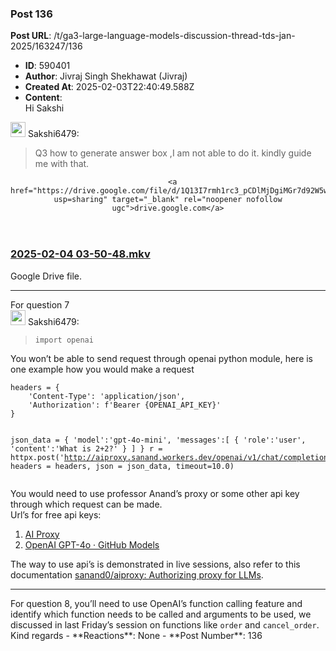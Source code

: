 ### Post 136
**Post URL**: /t/ga3-large-language-models-discussion-thread-tds-jan-2025/163247/136
- **ID**: 590401
- **Author**: Jivraj Singh Shekhawat (Jivraj)
- **Created At**: 2025-02-03T22:40:49.588Z
- **Content**:  
  Hi Sakshi
<aside class="quote group-ds-students" data-username="Sakshi6479" data-post="135" data-topic="163247">
<div class="title">
<div class="quote-controls"></div>
<img alt="" width="24" height="24" src="https://dub1.discourse-cdn.com/flex013/user_avatar/discourse.onlinedegree.iitm.ac.in/sakshi6479/48/110446_2.png" class="avatar"> Sakshi6479:</div>
<blockquote>
Q3 how to generate answer box ,I am not able to do it. kindly guide me with that.
</blockquote>
</aside>
<aside class="onebox googledrive" data-onebox-src="https://drive.google.com/file/d/1Q13I7rmh1rc3_pCDlMjDgiMGr7d92W5w/view?usp=sharing">
  <header class="source">

      <a href="https://drive.google.com/file/d/1Q13I7rmh1rc3_pCDlMjDgiMGr7d92W5w/view?usp=sharing" target="_blank" rel="noopener nofollow ugc">drive.google.com</a>
  </header>

  <article class="onebox-body">
      <a href="https://drive.google.com/file/d/1Q13I7rmh1rc3_pCDlMjDgiMGr7d92W5w/view?usp=sharing" target="_blank" rel="noopener nofollow ugc"><span class="googledocs-onebox-logo g-drive-logo"></span></a>



<h3><a href="https://drive.google.com/file/d/1Q13I7rmh1rc3_pCDlMjDgiMGr7d92W5w/view?usp=sharing" target="_blank" rel="noopener nofollow ugc">2025-02-04 03-50-48.mkv</a></h3>

Google Drive file.

  </article>

  <div class="onebox-metadata">
    
    
  </div>

  <div style="clear: both"></div>
</aside>

<hr>
For question 7
<aside class="quote group-ds-students" data-username="Sakshi6479" data-post="135" data-topic="163247">
<div class="title">
<div class="quote-controls"></div>
<img alt="" width="24" height="24" src="https://dub1.discourse-cdn.com/flex013/user_avatar/discourse.onlinedegree.iitm.ac.in/sakshi6479/48/110446_2.png" class="avatar"> Sakshi6479:</div>
<blockquote>
<pre><code class="lang-auto">import openai
</code></pre>
</blockquote>
</aside>
You won’t be able to send request through openai python module, here is one example how you would make a request
<pre><code class="lang-auto">headers = {
    'Content-Type': 'application/json',
    'Authorization': f'Bearer {OPENAI_API_KEY}'
}

json_data = {
    'model':'gpt-4o-mini',
    'messages':[
        {
            'role':'user',
            'content':'What is 2+2?'
        }
    ]
}
r = httpx.post('http://aiproxy.sanand.workers.dev/openai/v1/chat/completions', headers = headers, json = json_data, timeout=10.0)
</code></pre>
You would need to use professor Anand’s proxy or some other api key through which request can be made.<br>
Url’s for free api keys:
<ol>
<li><a href="https://aiproxy.sanand.workers.dev/" rel="noopener nofollow ugc">AI Proxy</a></li>
<li><a href="https://github.com/marketplace/models/azure-openai/gpt-4o/playground" rel="noopener nofollow ugc">OpenAI GPT-4o · GitHub Models</a></li>
</ol>
The way to use api’s is demonstrated in live sessions, also refer to this documentation <a href="https://github.com/sanand0/aiproxy" rel="noopener nofollow ugc">sanand0/aiproxy: Authorizing proxy for LLMs</a>.
<hr>
For question 8, you’ll need to use OpenAI’s function calling feature and identify which function needs to be called and arguments to be used, we discussed in last Friday’s session on functions like <code>order</code> and <code>cancel_order</code>.
Kind regards
- **Reactions**: None
- **Post Number**: 136

